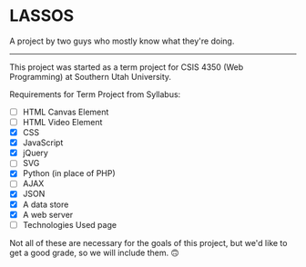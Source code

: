 # LASSOS

A project by two guys who mostly know what they're doing.

---
This project was started as a term project for CSIS 4350 (Web Programming) at Southern Utah University.

Requirements for Term Project from Syllabus:
- [ ] HTML Canvas Element
- [ ] HTML Video Element
- [x] CSS
- [x] JavaScript
- [x] jQuery
- [ ] SVG
- [x] Python (in place of PHP)
- [ ] AJAX
- [x] JSON
- [x] A data store
- [x] A web server
- [ ] Technologies Used page

Not all of these are necessary for the goals of this project, but we'd like to get a good grade, so we will include them. 🙃
